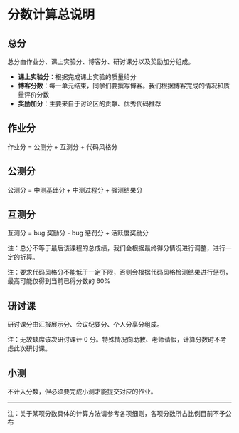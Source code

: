 # 分数计算总说明

## 总分

总分由作业分、课上实验分、博客分、研讨课分以及奖励加分组成。

- **课上实验分**：根据完成课上实验的质量给分
- **博客分数**：每一单元结束，同学们要撰写博客。我们根据博客完成的情况和质量评价分数
- **奖励加分**：主要来自于讨论区的贡献、优秀代码推荐

## 作业分

作业分 = 公测分 + 互测分 + 代码风格分

## 公测分

公测分 = 中测基础分 + 中测过程分 + 强测结果分

## 互测分

互测分 = bug 奖励分 - bug 惩罚分 + 活跃度奖励分


注：总分不等于最后该课程的总成绩，我们会根据最终得分情况进行调整，进行一定的折算。

注：要求代码风格分不能低于一定下限，否则会根据代码风格检测结果进行惩罚，最高可能仅得到当前已得分数的 60%

## 研讨课

研讨课分由汇报展示分、会议纪要分、个人分享分组成。

注：无故缺席该次研讨课计 0 分。特殊情况向助教、老师请假，计算分数时不考虑此次研讨课。

## 小测

不计入分数，但必须要完成小测才能提交对应的作业。

___

注：关于某项分数具体的计算方法请参考各项细则，各项分数所占比例目前不予公布
